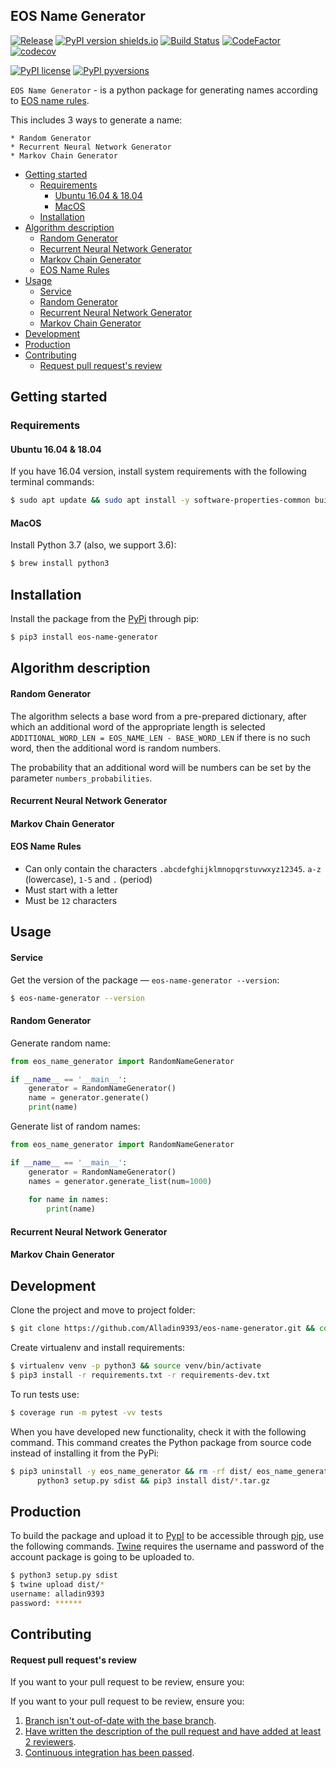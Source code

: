 ## EOS Name Generator 

[![Release](https://img.shields.io/github/release/alladin9393/eos-name-generator.svg)](https://github.com/alladin9393/eos-name-generator/releases)
[![PyPI version shields.io](https://img.shields.io/pypi/v/eos-name-generator.svg)](https://pypi.python.org/pypi/eos-name-generator/)
[![Build Status](https://travis-ci.com/Alladin9393/eos-name-generator.svg?branch=develop)](https://travis-ci.com/Alladin9393/eos-name-generator)
[![CodeFactor](https://www.codefactor.io/repository/github/alladin9393/eos-name-generator/badge)](https://www.codefactor.io/repository/github/alladin9393/eos-name-generator)
[![codecov](https://codecov.io/gh/Alladin9393/eos-name-generator/branch/develop/graph/badge.svg)](https://codecov.io/gh/Alladin9393/eos-name-generator)

[![PyPI license](https://img.shields.io/pypi/l/eos-name-generator.svg)](https://pypi.python.org/pypi/eos-name-generator/)
[![PyPI pyversions](https://img.shields.io/pypi/pyversions/eos-name-generator.svg)](https://pypi.python.org/pypi/eos-name-generator/)

`EOS Name Generator` - is a python package for generating names according to [EOS name rules](#eos-name-rules).

This includes 3 ways to generate a name:

    * Random Generator
    * Recurrent Neural Network Generator
    * Markov Chain Generator
    
  * [Getting started](#getting-started)
    * [Requirements](#getting-started-requirements)
      * [Ubuntu 16.04 & 18.04](#ubuntu-1604--1804)
      * [MacOS](#macos)
    * [Installation](#installation)
  * [Algorithm description](#algorithm-description)
    * [Random Generator](#random-generator)
    * [Recurrent Neural Network Generator](#recurrent-neural-network-generator)
    * [Markov Chain Generator](#markov-chain-generator)
    * [EOS Name Rules](#eos-name-rules)
  * [Usage](#usage)
    * [Service](#service)
    * [Random Generator](#random-generator-usage)
    * [Recurrent Neural Network Generator](#recurrent-neural-network-generator-usage)
    * [Markov Chain Generator](#markov-chain-generator-usage)
  * [Development](#development)
  * [Production](#production)
  * [Contributing](#contributing)
    * [Request pull request's review](#request-pull-requests-review)

## Getting started

<h3 id="getting-started-requirements">Requirements</h4>

#### Ubuntu 16.04 & 18.04

If you have 16.04 version, install system requirements with the following terminal commands:

```bash
$ sudo apt update && sudo apt install -y software-properties-common build-essential
```

#### MacOS

Install Python 3.7 (also, we support 3.6):
```bash
$ brew install python3
```

## Installation

Install the package from the [PyPi](https://pypi.org/project/eos-name-generator) through pip:

```bash
$ pip3 install eos-name-generator
```

## Algorithm description

#### Random Generator

The algorithm selects a base word from a pre-prepared dictionary, after which an additional word of the appropriate 
length is selected `ADDITIONAL_WORD_LEN = EOS_NAME_LEN - BASE_WORD_LEN` if there is no such word, then the additional 
word is random numbers.

The probability that an additional word will be numbers can be set by the parameter `numbers_probabilities`.

#### Recurrent Neural Network Generator

#### Markov Chain Generator

#### EOS Name Rules

* Can only contain the characters `.abcdefghijklmnopqrstuvwxyz12345`. `a-z` (lowercase), `1-5` and `.` (period)
* Must start with a letter
* Must be `12` characters

## Usage

#### Service

Get the version of the package — `eos-name-generator --version`:

```bash
$ eos-name-generator --version
```

#### Random Generator
<a name="random-generator-usage"></a>

Generate random name:

```python
from eos_name_generator import RandomNameGenerator

if __name__ == '__main__':
    generator = RandomNameGenerator()
    name = generator.generate()
    print(name)    
```

Generate list of random names:

```python
from eos_name_generator import RandomNameGenerator

if __name__ == '__main__':
    generator = RandomNameGenerator()
    names = generator.generate_list(num=1000)
    
    for name in names:
        print(name)
```

#### Recurrent Neural Network Generator
<a name="recurrent-neural-network-generator-usage"></a>

#### Markov Chain Generator
<a name="markov-chain-generator-usage"></a>

## Development

Clone the project and move to project folder:

```bash
$ git clone https://github.com/Alladin9393/eos-name-generator.git && cd eos-name-generator
```

Create virtualenv and install requirements:

```bash
$ virtualenv venv -p python3 && source venv/bin/activate
$ pip3 install -r requirements.txt -r requirements-dev.txt
```

To run tests use:

```bash
$ coverage run -m pytest -vv tests
```

When you have developed new functionality, check it with the following command. This command creates the Python 
package from source code instead of installing it from the PyPi:

```bash
$ pip3 uninstall -y eos_name_generator && rm -rf dist/ eos_name_generator.egg-info && \
      python3 setup.py sdist && pip3 install dist/*.tar.gz
```
## Production

To build the package and upload it to [PypI](https://pypi.org/) to be accessible through 
[pip](https://github.com/pypa/pip), use the following commands. [Twine](https://twine.readthedocs.io/en/latest/) 
requires the username and password of the account package is going to be uploaded to.

```bash
$ python3 setup.py sdist
$ twine upload dist/*
username: alladin9393
password: ******
```

## Contributing

#### Request pull request's review

If you want to your pull request to be review, ensure you:

If you want to your pull request to be review, ensure you:
1. [Branch isn't out-of-date with the base branch](https://habrastorage.org/webt/ux/gi/wm/uxgiwmnft08fubvjfd6d-8pw2wq.png).
2. [Have written the description of the pull request and have added at least 2 reviewers](https://camo.githubusercontent.com/55c309334a8b61a4848a6ef25f9b0fb3751ae5e9/68747470733a2f2f686162726173746f726167652e6f72672f776562742f74312f70792f63752f7431707963753162786a736c796f6a6c707935306d7862357969652e706e67).
3. [Continuous integration has been passed](https://habrastorage.org/webt/oz/fl/-n/ozfl-nl-jynrh7ofz8yuz9_gapy.png).
